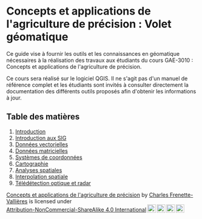 # Concepts et applications de l'agriculture de précision : Volet géomatique

Ce guide vise à fournir les outils et les connaissances en géomatique nécessaires à la réalisation des travaux aux étudiants du cours GAE-3010 : Concepts et applications de l'agriculture de précision. 

Ce cours sera réalisé sur le logiciel QGIS. Il ne s'agit pas d'un manuel de référence complet et les étudiants sont invités à consulter directement la documentation des différents outils proposés afin d'obtenir les informations à jour.

## Table des matières

1. [Introduction](https://chavalli.github.io/agriculture-de-precision/index.html)
2. [Introduction aux SIG](https://chavalli.github.io/agriculture-de-precision/sig.html)
3. [Données vectorielles](https://chavalli.github.io/agriculture-de-precision/vector.html)
4. [Données matricielles](https://chavalli.github.io/agriculture-de-precision/raster.html)
5. [Systèmes de coordonnées](https://chavalli.github.io/agriculture-de-precision/src.html)
6. [Cartographie](https://chavalli.github.io/agriculture-de-precision/carto.html)
7. [Analyses spatiales](https://chavalli.github.io/agriculture-de-precision/analyses-spatiales.html)
8. [Interpolation spatiale](https://chavalli.github.io/agriculture-de-precision/interpolation.html)
9. [Télédétection optique et radar](https://chavalli.github.io/agriculture-de-precision/teledetection.html)

<p xmlns:cc="http://creativecommons.org/ns#" xmlns:dct="http://purl.org/dc/terms/"><a property="dct:title" rel="cc:attributionURL" href="https://chavalli.github.io/agriculture-de-precision/">Concepts et applications de l'agriculture de précision</a> by <a rel="cc:attributionURL dct:creator" property="cc:attributionName" href="https://github.com/chavalli/agriculture-de-precision">Charles Frenette-Vallières</a> is licensed under <a href="http://creativecommons.org/licenses/by-nc-sa/4.0/?ref=chooser-v1" target="_blank" rel="license noopener noreferrer" style="display:inline-block;">Attribution-NonCommercial-ShareAlike 4.0 International<img style="height:22px!important;margin-left:3px;vertical-align:text-bottom;" src="https://mirrors.creativecommons.org/presskit/icons/cc.svg?ref=chooser-v1"><img style="height:22px!important;margin-left:3px;vertical-align:text-bottom;" src="https://mirrors.creativecommons.org/presskit/icons/by.svg?ref=chooser-v1"><img style="height:22px!important;margin-left:3px;vertical-align:text-bottom;" src="https://mirrors.creativecommons.org/presskit/icons/nc.svg?ref=chooser-v1"><img style="height:22px!important;margin-left:3px;vertical-align:text-bottom;" src="https://mirrors.creativecommons.org/presskit/icons/sa.svg?ref=chooser-v1"></a></p>